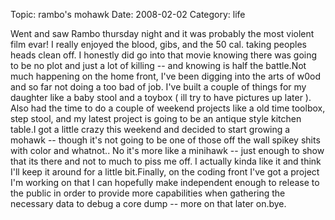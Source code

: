 Topic: rambo's mohawk
Date: 2008-02-02
Category: life

Went and saw Rambo thursday night and it was probably the most violent film evar! I really enjoyed the blood, gibs, and the 50 cal. taking peoples heads clean off. I honestly did go into that movie knowing there was going to be no plot and just a lot of killing -- and knowing is half the battle.Not much happening on the home front, I've been digging into the arts of w0od and so far not doing a too bad of job. I've built a couple of things for my daughter like a baby stool and a toybox ( ill try to have pictures up later ). Also had the time to do a couple of weekend projects like a old time toolbox, step stool, and my latest project is going to be an antique style kitchen table.I got a little crazy this weekend and decided to start growing a mohawk -- though it's not going to be one of those off the wall spikey shits with color and whatnot.. No it's more like a minihawk -- just enough to show that its there and not to much to piss me off. I actually kinda like it and think I'll keep it around for a little bit.Finally, on the coding front I've got a project I'm working on that I can hopefully make independent enough to release to the public in order to provide more capabilities when gathering the necessary data to debug a core dump -- more on that later on.bye.



